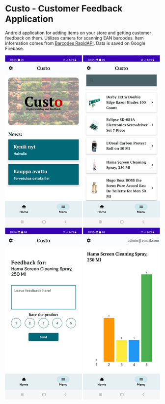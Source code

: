 # Custo - Customer Feedback Application

Android application for adding items on your store and getting customer feedback on them.
Utilizes camera for scanning EAN barcodes. Item information comes from [Barcodes RapidAPI](https://rapidapi.com/Glavier/api/barcodes1/).
Data is saved on Google Firebase.

<div style="float: left">
  <img src="https://raw.githubusercontent.com/teemueer/CustomerFeedbackApp/master/images/screenshot1.jpg" width="250" />
  <img src="https://raw.githubusercontent.com/teemueer/CustomerFeedbackApp/master/images/screenshot2.jpg" width="250" />
  <img src="https://raw.githubusercontent.com/teemueer/CustomerFeedbackApp/master/images/screenshot3.jpg" width="250" />
  <img src="https://raw.githubusercontent.com/teemueer/CustomerFeedbackApp/master/images/screenshot4.jpg" width="250" />
 </div>
